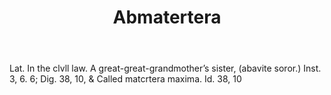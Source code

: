---
title: Abmatertera
letter: A
permalink: "/definitions/abmatertera.html"
body: Lat. In the clvll law. A great-great-grandmother’s sister, (abavite soror.)
  Inst. 3, 6. 6; Dig. 38, 10, & Called matcrtera maxima. Id. 38, 10
published_at: '2018-07-07'
layout: post
---